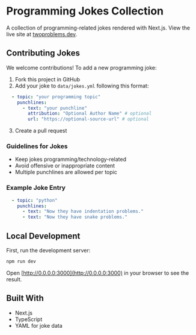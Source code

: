 
# Programming Jokes Collection

A collection of programming-related jokes rendered with Next.js. View the live site at [twoproblems.dev](https://twoproblems.dev).

## Contributing Jokes

We welcome contributions! To add a new programming joke:

1. Fork this project in GitHub
2. Add your joke to `data/jokes.yml` following this format:
```yaml
  - topic: "your programming topic"
    punchlines:
      - text: "your punchline"
        attribution: "Optional Author Name" # optional
        url: "https://optional-source-url" # optional
```
3. Create a pull request

### Guidelines for Jokes

- Keep jokes programming/technology-related
- Avoid offensive or inappropriate content
- Multiple punchlines are allowed per topic

### Example Joke Entry
```yaml
  - topic: "python"
    punchlines:
      - text: "Now they have indentation problems."
      - text: "Now they have snake problems."
```

## Local Development

First, run the development server:

```bash
npm run dev
```

Open [http://0.0.0.0:3000](http://0.0.0.0:3000) in your browser to see the result.

## Built With

- Next.js
- TypeScript
- YAML for joke data
